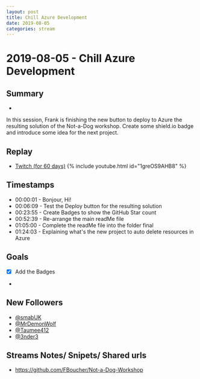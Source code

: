 ```yaml
---
layout: post
title: Chill Azure Development
date: 2019-08-05
categories: stream
---
```



# 2019-08-05 - Chill Azure Development
## Summary
-

In this session, Frank is finishing the new button to deploy to Azure the resulting solution of the Not-a-Dog workshop. Create some shield.io badge and introduce some idea for the next project.

## Replay


- [Twitch (for 60 days)](https://www.twitch.tv/videos/463091948)
{% include youtube.html id="1greOS9AHB8" %}
<br/><!--more-->


## Timestamps


- 00:00:01 - Bonjour, Hi!
- 00:06:09 - Test the Deploy button for the resulting solution
- 00:23:55 - Create Badges to show the GitHub Star count
- 00:52:39 - Re-arrange the main readMe file 
- 01:05:00 - Complete the readMe file into the folder final
- 01:24:03 - Explaining what's the new project to auto delete resources in Azure


Goals
-----

- [X] Add the Badges
- 


New Followers
-------------

- [@smabUK](https://www.twitch.tv/smabUK)
- [@MrDemonWolf](https://www.twitch.tv/MrDemonWolf)
- [@Taumee412](https://www.twitch.tv/Taumee412)
- [@3nder3](https://www.twitch.tv/3nder3)


Streams Notes/ Snipets/ Shared urls
-----------------------------------

- https://github.com/FBoucher/Not-a-Dog-Workshop

